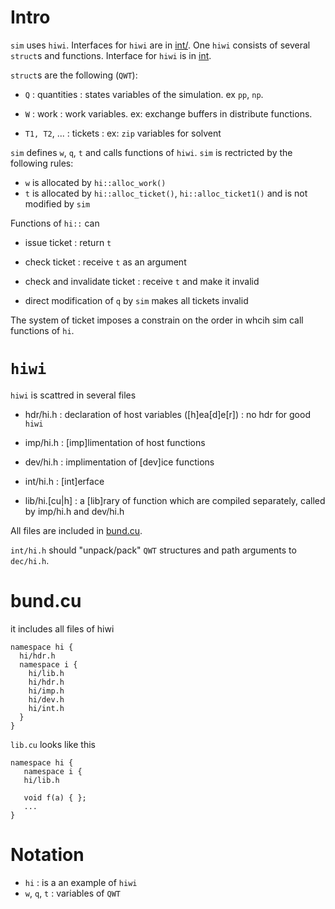 # Intro
`sim` uses `hiwi`. Interfaces for `hiwi` are in
[int/](../src/int). One `hiwi` consists of several `struct`s and
functions. Interface for `hiwi` is in [int](../src/int).

`struct`s are the following (`QWT`):

* `Q` : quantities : states variables of the simulation. ex `pp`, `np`.

* `W` : work : work variables. ex: exchange buffers in distribute
  functions.

* `T1, T2`, ... : tickets : ex: `zip` variables for solvent

`sim` defines `w`, `q`, `t` and calls functions of `hiwi`. `sim` is
rectricted by the following rules:

* `w` is allocated by `hi::alloc_work()`
* `t` is allocated by `hi::alloc_ticket()`, `hi::alloc_ticket1()` and
  is not modified by `sim`

Functions of `hi::` can
* issue ticket : return `t`
* check ticket : receive `t` as an argument
* check and invalidate ticket : receive `t` and make it invalid

* direct modification of `q` by `sim` makes all tickets invalid

The system of ticket imposes a constrain on the order in whcih sim
call functions of `hi`.

# `hiwi`

`hiwi` is scattred in several files

* hdr/hi.h : declaration of host variables ([h]ea[d]e[r]) : no hdr for
  good `hiwi`
* imp/hi.h : [imp]limentation of host functions
* dev/hi.h : implimentation of [dev]ice functions
* int/hi.h : [int]erface

* lib/hi.[cu|h] : a [lib]rary of function which are compiled
  separately, called by imp/hi.h and dev/hi.h

All files are included in [bund.cu](../src/bund.cu).

`int/hi.h` should "unpack/pack" `QWT` structures and path arguments to
`dec/hi.h`.

# bund.cu

it includes all files of hiwi

	namespace hi {
	  hi/hdr.h
	  namespace i {
		hi/lib.h
		hi/hdr.h
		hi/imp.h
		hi/dev.h
		hi/int.h
	  }
	}

   `lib.cu` looks like this

	namespace hi {
	   namespace i {
	   hi/lib.h

	   void f(a) { };
	   ...
	}

# Notation
* `hi` : is a an example of `hiwi`
* `w`, `q`, `t` : variables of `QWT`

